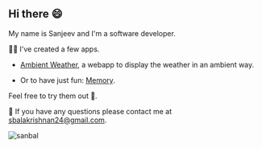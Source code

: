 ## Hi there 😄

My name is Sanjeev and I'm a software developer.

👨‍💻 I've created a few apps. 

   * [Ambient Weather](https://sanbal.github.io/ambient-weather/), a webapp to display the weather in an ambient way.

   * Or to have just fun: [Memory](https://sanbal.github.io/memory-app/).

Feel free to try them out 🙂.

📧 If you have any questions please contact me at sbalakrishnan24@gmail.com.

<p align="left"> <img src=https://komarev.com/ghpvc/?username=sanjeev-ba alt=sanbal> </p>
